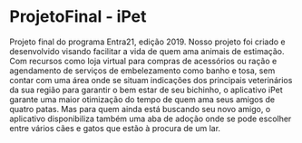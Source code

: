 # ProjetoFinal - iPet
Projeto final do programa Entra21, edição 2019. Nosso projeto foi criado e desenvolvido visando facilitar a vida de quem ama animais de estimação. Com recursos como loja virtual para compras de acessórios ou ração e agendamento de serviços de embelezamento como banho e tosa, sem contar com uma área onde se situam indicações dos principais veterinários da sua região para garantir o bem estar de seu bichinho, o aplicativo iPet garante uma maior otimização do tempo de quem ama seus amigos de quatro patas. Mas para quem ainda está buscando seu novo amigo, o aplicativo disponibiliza também uma aba de adoção onde se pode escolher entre vários cães e gatos que estão à procura de um lar.
